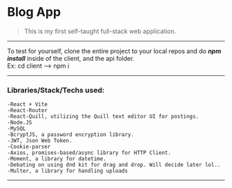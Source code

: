 # Blog App 
> This is my first self-taught full-stack web application.
---
<p>To test for yourself, clone the entire project to your local repos 
 and do <strong><em>npm install</em></strong> inside of the client, and the api folder. <br>
    Ex: cd client --> npm i
</p>

---
### Libraries/Stack/Techs used: 
    -React + Vite
    -React-Router
    -React-Quill, utilizing the Quill text editor UI for postings.
    -Node.JS
    -MySQL
    -BcryptJS, a password encryption library.
    -JWT, Json Web Token.
    -Cookie-parser
    -Axios, promises-based/async library for HTTP Client.
    -Moment, a library for datetime.
    -Debating on using dnd kit for drag and drop. Will decide later lol..
    -Multer, a library for handling uploads
---
